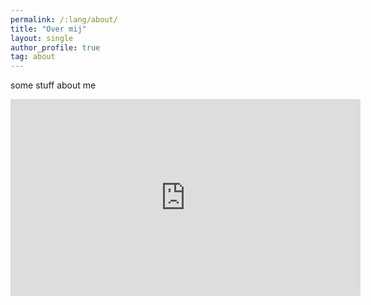 ```yaml
---
permalink: /:lang/about/
title: "Over mij"
layout: single
author_profile: true
tag: about
---
```


some stuff about me

<iframe width="560" height="315" src="https://www.youtube.com/embed/ugcqTOxuyuk?si=a2tKnpFdB2PEH4PO" title="YouTube video player" frameborder="0" allow="accelerometer; autoplay; clipboard-write; encrypted-media; gyroscope; picture-in-picture; web-share" referrerpolicy="strict-origin-when-cross-origin" allowfullscreen></iframe>